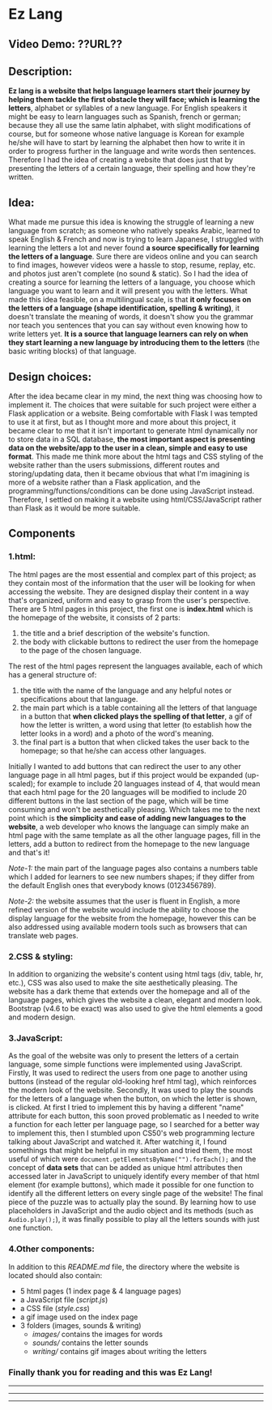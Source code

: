 # Ez Lang
## Video Demo: ??URL??
## Description:
**Ez lang is a website that helps language learners start their journey by helping them tackle the first obstacle they will face; which is learning the letters**, alphabet or syllables of a new language. For English speakers it might be easy to learn languages such as Spanish, french or german; because they all use the same latin alphabet, with slight modifications of course, but for someone whose native language is Korean for example he/she will have to start by learning the alphabet then how to write it in order to progress further in the language and write words then sentences. Therefore I had the idea of creating a website that does just that by presenting the letters of a certain language, their spelling and how they're written.
## Idea:
What made me pursue this idea is knowing the struggle of learning a new language from scratch; as someone who natively speaks Arabic, learned to speak English & French and now is trying to learn Japanese, I struggled with learning the letters a lot and never found **a source specifically for learning the letters of a language**. Sure there are videos online and you can search to find images, however videos were a hassle to stop, resume, replay, etc. and photos just aren't complete (no sound & static). So I had the idea of creating a source for learning the letters of a language, you choose which language you want to learn and it will present you with the letters. What made this idea feasible, on a multilingual scale, is that **it only focuses on the letters of a language (shape identification, spelling & writing)**, it doesn't translate the meaning of words, it doesn't show you the grammar nor teach you sentences that you can say without even knowing how to write letters yet. **It is a source that language learners can rely on when they start learning a new language by introducing them to the letters** (the basic writing blocks) of that language.
## Design choices:
After the idea became clear in my mind, the next thing was choosing how to implement it. The choices that were suitable for such project were either a Flask application or a website. Being comfortable with Flask I was tempted to use it at first, but as I thought more and more about this project, it became clear to me that it isn't important to generate html dynamically nor to store data in a SQL database, **the most important aspect is presenting data on the website/app to the user in a clean, simple and easy to use format**. This made me think more about the html tags and CSS styling of the website rather than the users submissions, different routes and storing/updating data, then it became obvious that what I'm imagining is more of a website rather than a Flask application, and the programming/functions/conditions can be done using JavaScript instead. Therefore, I settled on making it a website using html/CSS/JavaScript rather than Flask as it would be more suitable.
## Components
### 1.html:
The html pages are the most essential and complex part of this project; as they contain most of the information that the user will be looking for when accessing the website. They are designed display their content in a way that's organized, uniform and easy to grasp from the user's perspective. There are 5 html pages in this project, the first one is **index.html** which is the homepage of the website, it consists of 2 parts:
1) the title and a brief description of the website's function.
2) the body with clickable buttons to redirect the user from the homepage to the page of the chosen language.

The rest of the html pages represent the languages available, each of which has a general structure of:
1) the title with the name of the language and any helpful notes or specifications about that language.
2) the main part which is a table containing all the letters of that language in a button that **when clicked plays the spelling of that letter**, a gif of how the letter is written, a word using that letter (to establish how the letter looks in a word) and a photo of the word's meaning.
3) the final part is a button that when clicked takes the user back to the homepage; so that he/she can access other languages.

Initially I wanted to add buttons that can redirect the user to any other language page in all html pages, but if this project would be expanded (up-scaled); for example to include 20 languages instead of 4, that would mean that each html page for the 20 languages will be modified to include 20 different buttons in the last section of the page, which will be time consuming and won't be aesthetically pleasing. Which takes me to the next point which is **the simplicity and ease of adding new languages to the website**, a web developer who knows the language can simply make an html page with the same template as all the other language pages, fill in the letters, add a button to redirect from the homepage to the new language and that's it!

*Note-1:* the main part of the language pages also contains a numbers table which I added for learners to see new numbers shapes; if they differ from the default English ones that everybody knows (0123456789).

*Note-2:* the website assumes that the user is fluent in English, a more refined version of the website would include the ability to choose the display language for the website from the homepage, however this can be also addressed using available modern tools such as browsers that can translate web pages.
### 2.CSS & styling:
In addition to organizing the website's content using html tags (div, table, hr, etc.), CSS was also used to make the site aesthetically pleasing. The website has a dark theme that extends over the homepage and all of the language pages, which gives the website a clean, elegant and modern look. Bootstrap (v4.6 to be exact) was also used to give the html elements a good and modern design.
### 3.JavaScript:
As the goal of the website was only to present the letters of a certain language, some simple functions were implemented using JavaScript. Firstly, It was used to redirect the users from one page to another using buttons (instead of the regular old-looking href html tag), which reinforces the modern look of the website. Secondly, It was used to play the sounds for the letters of a language when the button, on which the letter is shown, is clicked. At first I tried to implement this by having a different "name" attribute for each button, this soon proved problematic as I needed to write a function for each letter per language page, so I searched for a better way to implement this, then I stumbled upon CS50's web programming lecture talking about JavaScript and watched it. After watching it, I found somethings that might be helpful in my situation and tried them, the most useful of which were `document.getElementsByName("").forEach();` and the concept of **data sets** that can be added as unique html attributes then accessed later in JavaScript to uniquely identify every member of that html element (for example buttons), which made it possible for one function to identify all the different letters on every single page of the website! The final piece of the puzzle was to actually play the sound. By learning how to use placeholders in JavaScript and the audio object and its methods (such as `Audio.play();`), it was finally possible to play all the letters sounds with just one function.

### 4.Other components:
In addition to this *README.md* file, the directory where the website is located should also contain:
- 5 html pages (1 index page & 4 language pages)
- a JavaScript file (*script.js*)
- a CSS file (*style.css*)
- a gif image used on the index page
- 3 folders (images, sounds & writing)
    - *images/* contains the images for words
    - *sounds/* contains the letter sounds
    - *writing/* contains gif images about writing the letters

### Finally thank you for reading and this was **Ez Lang**!
---
---
---
